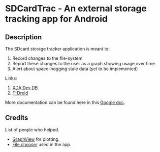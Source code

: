 SDCardTrac - An external storage tracking app for Android
=========================================================

Description
-----------

The SDcard storage tracker application is meant to:

1. Record changes to the file-system
2. Report these changes to the user as a graph showing usage over time
3. Alert about space-hogging stale data (yet to be implemented)

Links:
1. [XDA Dev DB](http://forum.xda-developers.com/android/apps-games/storagetrac-record-plot-changes-t2860608)
2. [F-Droid](https://f-droid.org/repository/browse/?fdid=com.nma.util.sdcardtrac)

More documentation can be found here in this [Google doc](https://docs.google.com/document/pub?id=1Q0nKqhSEhYnrWML8Vk1b0qgkhIejjRnSrjsRRN-oB40).

Credits
-------
List of people who helped.

* [GraphView](https://github.com/jjoe64/GraphView) for plotting.
* [File chooser](http://www.dreamincode.net/forums/topic/190013-creating-simple-file-chooser/) used in the app.
